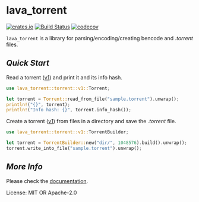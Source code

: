 # lava_torrent

[![crates.io](https://img.shields.io/crates/v/lava_torrent.svg)](https://crates.io/crates/lava_torrent)
[![Build Status](https://travis-ci.org/ttlajus/lava_torrent.svg?branch=master)](https://travis-ci.org/ttlajus/lava_torrent)
[![codecov](https://codecov.io/gh/ttlajus/lava_torrent/branch/master/graph/badge.svg)](https://codecov.io/gh/ttlajus/lava_torrent)

`lava_torrent` is a library for parsing/encoding/creating bencode and *.torrent* files.

## *Quick Start*
Read a torrent ([v1]) and print it and its info hash.

```rust
use lava_torrent::torrent::v1::Torrent;

let torrent = Torrent::read_from_file("sample.torrent").unwrap();
println!("{}", torrent);
println!("Info hash: {}", torrent.info_hash());
```

Create a torrent ([v1]) from files in a directory and save the *.torrent* file.

```rust
use lava_torrent::torrent::v1::TorrentBuilder;

let torrent = TorrentBuilder::new("dir/", 1048576).build().unwrap();
torrent.write_into_file("sample.torrent").unwrap();
```

## *More Info*
Please check the [documentation].

[v1]: http://bittorrent.org/beps/bep_0003.html
[documentation]: https://docs.rs/lava_torrent/

License: MIT OR Apache-2.0
